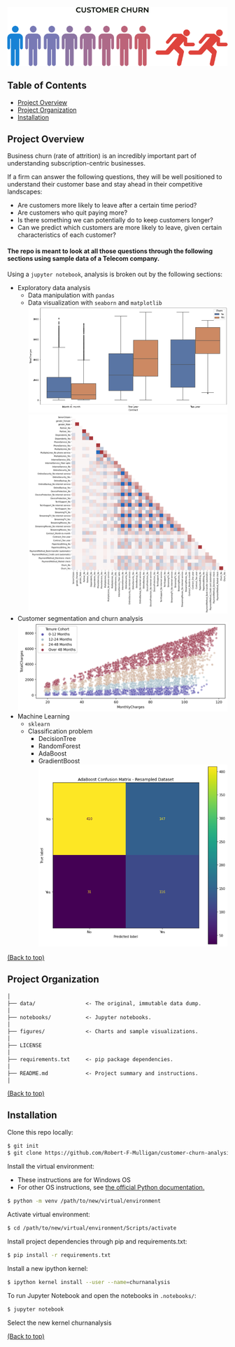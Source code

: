![Banner](./figures/churn.png)

## Table of Contents

- [Project Overview](#project-overview)
- [Project Organization](#project-organization)
- [Installation](#installation)
   

## Project Overview
Business churn (rate of attrition) is an incredibly important part of understanding subscription-centric businesses. 

If a firm can answer the following questions, they will be well positioned to understand their customer base and stay ahead in their competitive landscapes:
- Are customers more likely to leave after a certain time period? 
- Are customers who quit paying more?
- Is there something we can potentially do to keep customers longer?
- Can we predict which customers are more likely to leave, given certain characteristics of each customer?

#### The repo is meant to look at all those questions through the following sections using sample data of a Telecom company.

Using a `jupyter notebook`, analysis is broken out by the following sections:
- Exploratory data analysis
    - Data manipulation with `pandas`
    - Data visualization with `seaborn` and `matplotlib` 
    ![boxplot](./figures/box.png)
    ![correlationmatrix](./figures/corr.png)
- Customer segmentation and churn analysis
    ![Segmentation](./figures/segmentation.png)
- Machine Learning
    - `sklearn`
    - Classification problem
        - DecisionTree
        - RandomForest
        - AdaBoost
        - GradientBoost
      ![confusionmatrix](./figures/confusionmatrix.png)


[(Back to top)](#table-of-contents)


## Project Organization


    │
    ├── data/                <- The original, immutable data dump. 
    │
    ├── notebooks/           <- Jupyter notebooks. 
    │
    ├── figures/             <- Charts and sample visualizations.
    │
    ├── LICENSE
    │
    ├── requirements.txt     <- pip package dependencies.   
    │
    ├── README.md            <- Project summary and instructions.
    │



[(Back to top)](#table-of-contents)

## Installation

Clone this repo locally:

```sh
$ git init
$ git clone https://github.com/Robert-F-Mulligan/customer-churn-analysis.git
```

Install the virtual environment:

- These instructions are for Windows OS
- For other OS instructions, see [the official Python documentation.](https://docs.python.org/3/library/venv.html)

```sh
$ python -m venv /path/to/new/virtual/environment
```
Activate virtual environment:
```sh
$ cd /path/to/new/virtual/environment/Scripts/activate 
```


Install project dependencies through pip and requirements.txt:

```sh
$ pip install -r requirements.txt
```

Install a new ipython kernel:

```sh
$ ipython kernel install --user --name=churnanalysis
```

To run Jupyter Notebook and open the notebooks in `.notebooks/`:

```sh
$ jupyter notebook
```
Select the new kernel churnanalysis

[(Back to top)](#table-of-contents)
